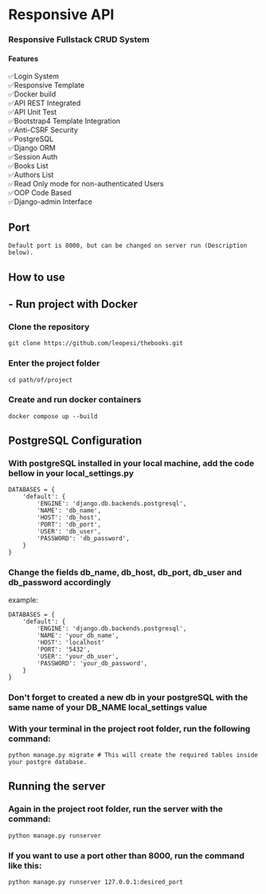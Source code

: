 # Responsive API

### Responsive Fullstack CRUD System
#### Features
✅Login System<br>
✅Responsive Template<br>
✅Docker build<br>
✅API REST Integrated<br>
✅API Unit Test<br>
✅Bootstrap4 Template Integration<br>
✅Anti-CSRF Security<br>
✅PostgreSQL<br>
✅Django ORM<br>
✅Session Auth<br>
✅Books List<br>
✅Authors List<br>
✅Read Only mode for non-authenticated Users<br>
✅OOP Code Based<br>
✅Django-admin Interface<br>


## Port
```
Default port is 8000, but can be changed on server run (Description below).
```

## How to use

## - Run project with Docker

### Clone the repository
```
git clone https://github.com/leopesi/thebooks.git
```

### Enter the project folder
```
cd path/of/project
```

### Create and run docker containers
```
docker compose up --build
```



## PostgreSQL Configuration
### With postgreSQL installed in your local machine, add the code bellow in your local_settings.py
```
DATABASES = {
    'default': {
        'ENGINE': 'django.db.backends.postgresql',
        'NAME': 'db_name',
        'HOST': 'db_host',
        'PORT': 'db_port',
        'USER': 'db_user',
        'PASSWORD': 'db_password',
    }
}
```

### Change the fields db_name, db_host, db_port, db_user and db_password accordingly
example:
```
DATABASES = {
    'default': {
        'ENGINE': 'django.db.backends.postgresql',
        'NAME': 'your_db_name',
        'HOST': 'localhost'
        'PORT': '5432',
        'USER': 'your_db_user',
        'PASSWORD': 'your_db_password',
    }
}
```

### Don't forget to created a new db in your postgreSQL with the same name of your DB_NAME local_settings value

### With your terminal in the project root folder, run the following command:
```
python manage.py migrate # This will create the required tables inside your postgre database.
```

## Running the server
### Again in the project root folder, run the server with the command:
```
python manage.py runserver
```
### If you want to use a port other than 8000, run the command like this:
```
python manage.py runserver 127.0.0.1:desired_port
```
